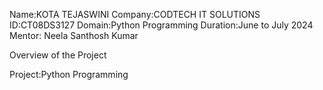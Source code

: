 Name:KOTA TEJASWINI
Company:CODTECH IT SOLUTIONS
ID:CT08DS3127
Domain:Python Programming
Duration:June to July 2024
Mentor: Neela Santhosh Kumar

Overview of the Project

Project:Python Programming
